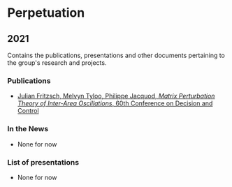 # Perpetuation

## 2021

Contains the publications, presentations and other documents pertaining to the group's research and projects.

### Publications
* [Julian Fritzsch, Melvyn Tyloo, Philippe Jacquod, *Matrix Perturbation Theory of Inter-Area Oscillations*, 60th Conference on Decision and Control](https://github.com/GeeeHesso/Perpetuation/tree/master/2021/Papers/CDC)

### In the News
* None for now

### List of presentations
* None for now
